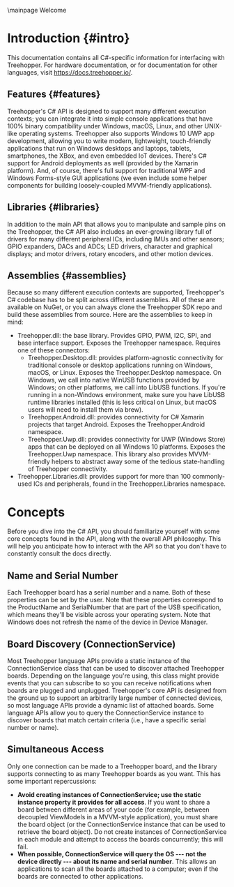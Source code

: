 \mainpage Welcome

# Introduction {#intro}

This documentation contains all C#-specific information for interfacing with Treehopper. For hardware documentation, or for documentation for other languages, visit <a href="https://docs.treehopper.io/">https://docs.treehopper.io/</a>.


## Features {#features}
Treehopper's C# API is designed to support many different execution contexts; you can integrate it into simple console applications that have 100% binary compatibility under Windows, macOS, Linux, and other UNIX-like operating systems. Treehopper also supports Windows 10 UWP app development, allowing you to write modern, lightweight, touch-friendly applications that run on Windows desktops and laptops, tablets, smartphones, the XBox, and even embedded IoT devices. There's C# support for Android deployments as well (provided by the Xamarin platform). And, of course, there's full support for traditional WPF and Windows Forms-style GUI applications (we even include some helper components for building loosely-coupled MVVM-friendly applications).

## Libraries {#libraries}
In addition to the main API that allows you to manipulate and sample pins on the Treehopper, the C# API also includes an ever-growing library full of drivers for many different peripheral ICs, including IMUs and other sensors; GPIO expanders, DACs and ADCs; LED drivers, character and graphical displays; and motor drivers, rotary encoders, and other motion devices.

## Assemblies {#assemblies}
Because so many different execution contexts are supported, Treehopper's C# codebase has to be split across different assemblies. All of these are available on NuGet, or you can always clone the Treehopper SDK repo and build these assemblies from source. Here are the assemblies to keep in mind:

- Treehopper.dll: the base library. Provides GPIO, PWM, I2C, SPI, and base interface support. Exposes the Treehopper namespace. Requires one of these connectors:
    - Treehopper.Desktop.dll: provides platform-agnostic connectivity for traditional console or desktop applications running on Windows, macOS, or Linux. Exposes the Treehopper.Desktop namespace. On Windows, we call into native WinUSB functions provided by Windows; on other platforms, we call into LibUSB functions. If you're running in a non-Windows environment, make sure you have LibUSB runtime libraries installed (this is less critical on Linux, but macOS users will need to install them via brew).
    - Treehopper.Android.dll: provides connectivity for C# Xamarin projects that target Android. Exposes the Treehopper.Android namespace.
    - Treehopper.Uwp.dll: provides connectivity for UWP (Windows Store) apps that can be deployed on all Windows 10 platforms. Exposes the Treehopper.Uwp namespace. This library also provides MVVM-friendly helpers to abstract away some of the tedious state-handling of Treehopper connectivity.
- Treehopper.Libraries.dll: provides support for more than 100 commonly-used ICs and peripherals, found in the Treehopper.Libraries namespace.

# Concepts
Before you dive into the C# API, you should familiarize yourself with some core concepts found in the API, along with the overall API philosophy. This will help you anticipate how to interact with the API so that you don't have to constantly consult the docs directly.

## Name and Serial Number
Each Treehopper board has a serial number and a name. Both of these properties can be set by the user. Note that these properties correspond to the ProductName and SerialNumber that are part of the USB specification, which means they'll be visible across your operating system. Note that Windows does not refresh the name of the device in Device Manager.

## Board Discovery (ConnectionService)
Most Treehopper language APIs provide a static instance of the ConnectionService class that can be used to discover attached Treehopper boards. Depending on the language you're using, this class might provide events that you can subscribe to so you can receive notifications when boards are plugged and unplugged. Treehopper's core API is designed from the ground up to support an arbitrarily large number of connected devices, so most language APIs provide a dynamic list of attached boards. Some language APIs allow you to query the ConnectionService instance to discover boards that match certain criteria (i.e., have a specific serial number or name).

## Simultaneous Access
Only one connection can be made to a Treehopper board, and the library supports connecting to as many Treehopper boards as you want. This has some important repercussions:
 - <b>Avoid creating instances of ConnectionService; use the static instance property it provides for all access</b>. If you want to share a board between different areas of your code (for example, between decoupled ViewModels in a MVVM-style application), you must share the board object (or the ConnectionService instance that can be used to retrieve the board object). Do not create instances of ConnectionService in each module and attempt to access the boards concurrently; this will fail.
 - <b>When possible, ConnectionService will query the OS --- not the device directly --- about its name and serial number</b>. This allows an applications to scan all the boards attached to a computer; even if the boards are connected to other applications.